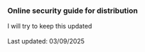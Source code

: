 ### Online security guide for distribution
I will try to keep this updated<br>
<br>
Last updated: 03/09/2025

